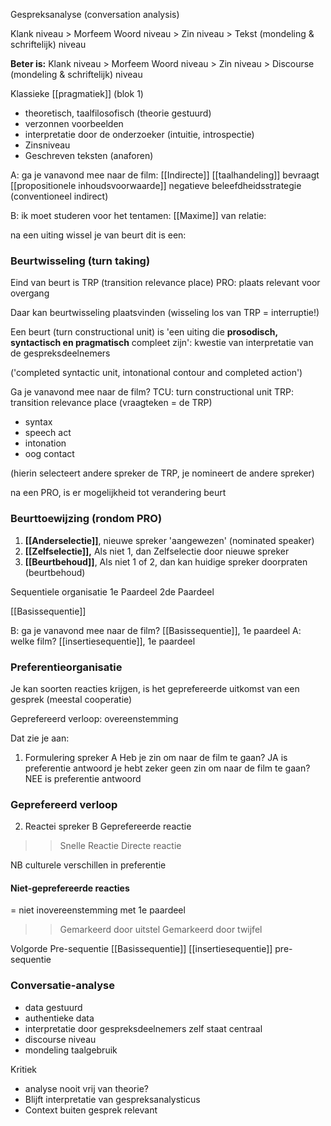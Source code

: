 Gespreksanalyse
(conversation analysis)

Klank niveau > Morfeem Woord niveau > Zin niveau > Tekst (mondeling & schriftelijk) niveau

**Beter is:**
Klank niveau > Morfeem Woord niveau > Zin niveau > Discourse (mondeling & schriftelijk) niveau


Klassieke [[pragmatiek]] (blok 1)
- theoretisch, taalfilosofisch (theorie gestuurd)
- verzonnen voorbeelden
- interpretatie door de onderzoeker (intuitie, introspectie)
- Zinsniveau
- Geschreven teksten (anaforen)


A: ga je vanavond mee naar de film:
[[Indirecte]] [[taalhandeling]]
bevraagt [[propositionele inhoudsvoorwaarde]]
negatieve beleefdheidsstrategie (conventioneel indirect)

B: ik moet studeren voor het tentamen:
[[Maxime]] van relatie:


na een uiting wissel je van beurt dit is een:
### Beurtwisseling (turn taking)
Eind van beurt is TRP (transition relevance place)
PRO: plaats relevant voor overgang

Daar kan beurtwisseling plaatsvinden (wisseling los van TRP = interruptie!)

Een beurt (turn constructional unit) is 'een uiting die **prosodisch, syntactisch en pragmatisch** compleet zijn': kwestie van interpretatie van de gespreksdeelnemers

('completed syntactic unit, intonational contour and completed action')



Ga je vanavond mee naar de film?
TCU: turn constructional unit
TRP: transition relevance place (vraagteken = de TRP)
- syntax
- speech act
- intonation
- oog contact

(hierin selecteert andere spreker de TRP, je nomineert de andere spreker)

na een PRO, is er mogelijkheid tot verandering beurt
### Beurttoewijzing (rondom PRO)
1. **[[Anderselectie]]**, nieuwe spreker 'aangewezen' (nominated speaker)
2. **[[Zelfselectie]],** Als niet 1, dan Zelfselectie door nieuwe spreker
3. **[[Beurtbehoud]]**, Als niet 1 of 2, dan kan huidige spreker doorpraten (beurtbehoud)

Sequentiele organisatie
1e Paardeel
2de Paardeel


[[Basissequentie]]

B: ga je vanavond mee naar de film?     [[Basissequentie]], 1e paardeel
A: welke film?    [[insertiesequentie]], 1e paardeel


### Preferentieorganisatie
Je kan soorten reacties krijgen, is het geprefereerde uitkomst van een gesprek (meestal cooperatie)

Geprefereerd verloop: overeenstemming

Dat zie je aan:
1. Formulering spreker A
Heb je zin om naar de film te gaan? JA is preferentie antwoord
je hebt zeker geen zin om naar de film te gaan? NEE is preferentie antwoord
### Geprefereerd verloop
2. Reactei spreker B
Geprefereerde reactie
>> Snelle Reactie
>> Directe reactie

NB culturele verschillen in preferentie

#### Niet-geprefereerde reacties
= niet inovereenstemming met 1e paardeel
>> Gemarkeerd door uitstel
>> Gemarkeerd door twijfel


Volgorde
Pre-sequentie
[[Basissequentie]]
[[insertiesequentie]]
pre-sequentie


### Conversatie-analyse
- data gestuurd
- authentieke data
- interpretatie door gespreksdeelnemers zelf staat centraal
- discourse niveau
- mondeling taalgebruik

Kritiek
- analyse nooit vrij van theorie?
- Blijft interpretatie van gespreksanalysticus
- Context buiten gesprek relevant


